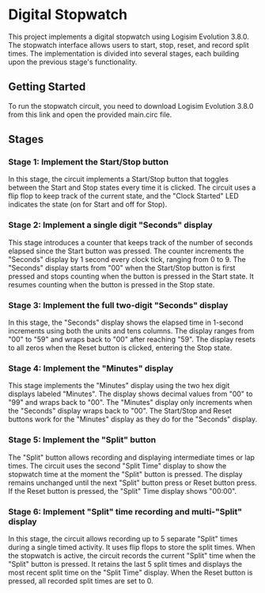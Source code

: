 # Digital Stopwatch
This project implements a digital stopwatch using Logisim Evolution 3.8.0. The stopwatch interface allows users to start, stop, reset, and record split times. The implementation is divided into several stages, each building upon the previous stage's functionality.

## Getting Started
To run the stopwatch circuit, you need to download Logisim Evolution 3.8.0 from this link and open the provided main.circ file.


## Stages
### Stage 1: Implement the Start/Stop button
In this stage, the circuit implements a Start/Stop button that toggles between the Start and Stop states every time it is clicked. The circuit uses a flip flop to keep track of the current state, and the "Clock Started" LED indicates the state (on for Start and off for Stop).

### Stage 2: Implement a single digit "Seconds" display

This stage introduces a counter that keeps track of the number of seconds elapsed since the Start button was pressed. The counter increments the "Seconds" display by 1 second every clock tick, ranging from 0 to 9. The "Seconds" display starts from "00" when the Start/Stop button is first pressed and stops counting when the button is pressed in the Start state. It resumes counting when the button is pressed in the Stop state.

### Stage 3: Implement the full two-digit "Seconds" display

In this stage, the "Seconds" display shows the elapsed time in 1-second increments using both the units and tens columns. The display ranges from "00" to "59" and wraps back to "00" after reaching "59". The display resets to all zeros when the Reset button is clicked, entering the Stop state.

### Stage 4: Implement the "Minutes" display
This stage implements the "Minutes" display using the two hex digit displays labeled "Minutes". The display shows decimal values from "00" to "99" and wraps back to "00". The "Minutes" display only increments when the "Seconds" display wraps back to "00". The Start/Stop and Reset buttons work for the "Minutes" display as they do for the "Seconds" display.

### Stage 5: Implement the "Split" button
The "Split" button allows recording and displaying intermediate times or lap times. The circuit uses the second "Split Time" display to show the stopwatch time at the moment the "Split" button is pressed. The display remains unchanged until the next "Split" button press or Reset button press. If the Reset button is pressed, the "Split" Time display shows "00:00".

### Stage 6: Implement "Split" time recording and multi-"Split" display
In this stage, the circuit allows recording up to 5 separate "Split" times during a single timed activity. It uses flip flops to store the split times. When the stopwatch is active, the circuit records the current "Split" time when the "Split" button is pressed. It retains the last 5 split times and displays the most recent split time on the "Split Time" display. When the Reset button is pressed, all recorded split times are set to 0.
